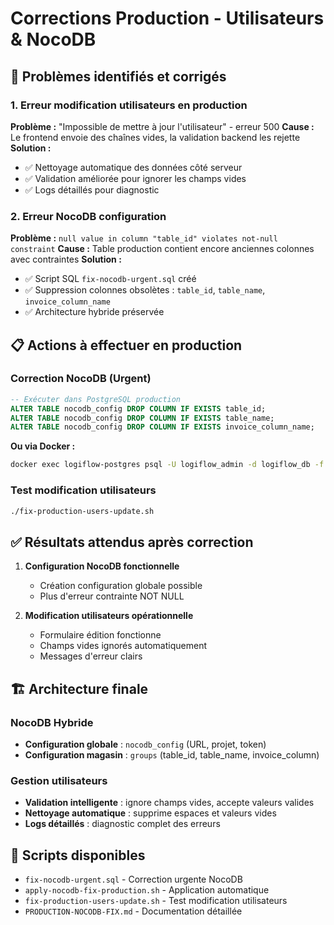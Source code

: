 # Corrections Production - Utilisateurs & NocoDB

## 🚨 Problèmes identifiés et corrigés

### 1. Erreur modification utilisateurs en production
**Problème :** "Impossible de mettre à jour l'utilisateur" - erreur 500
**Cause :** Le frontend envoie des chaînes vides, la validation backend les rejette
**Solution :** 
- ✅ Nettoyage automatique des données côté serveur
- ✅ Validation améliorée pour ignorer les champs vides
- ✅ Logs détaillés pour diagnostic

### 2. Erreur NocoDB configuration
**Problème :** `null value in column "table_id" violates not-null constraint`
**Cause :** Table production contient encore anciennes colonnes avec contraintes
**Solution :** 
- ✅ Script SQL `fix-nocodb-urgent.sql` créé
- ✅ Suppression colonnes obsolètes : `table_id`, `table_name`, `invoice_column_name`
- ✅ Architecture hybride préservée

## 📋 Actions à effectuer en production

### Correction NocoDB (Urgent)
```sql
-- Exécuter dans PostgreSQL production
ALTER TABLE nocodb_config DROP COLUMN IF EXISTS table_id;
ALTER TABLE nocodb_config DROP COLUMN IF EXISTS table_name;
ALTER TABLE nocodb_config DROP COLUMN IF EXISTS invoice_column_name;
```

**Ou via Docker :**
```bash
docker exec logiflow-postgres psql -U logiflow_admin -d logiflow_db -f fix-nocodb-urgent.sql
```

### Test modification utilisateurs
```bash
./fix-production-users-update.sh
```

## ✅ Résultats attendus après correction

1. **Configuration NocoDB fonctionnelle**
   - Création configuration globale possible
   - Plus d'erreur contrainte NOT NULL

2. **Modification utilisateurs opérationnelle**
   - Formulaire édition fonctionne
   - Champs vides ignorés automatiquement
   - Messages d'erreur clairs

## 🏗️ Architecture finale

### NocoDB Hybride
- **Configuration globale** : `nocodb_config` (URL, projet, token)
- **Configuration magasin** : `groups` (table_id, table_name, invoice_column)

### Gestion utilisateurs
- **Validation intelligente** : ignore champs vides, accepte valeurs valides
- **Nettoyage automatique** : supprime espaces et valeurs vides
- **Logs détaillés** : diagnostic complet des erreurs

## 🔧 Scripts disponibles
- `fix-nocodb-urgent.sql` - Correction urgente NocoDB
- `apply-nocodb-fix-production.sh` - Application automatique
- `fix-production-users-update.sh` - Test modification utilisateurs
- `PRODUCTION-NOCODB-FIX.md` - Documentation détaillée